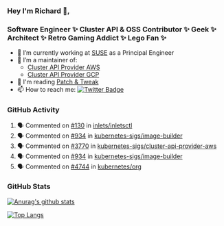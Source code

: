 ### Hey I'm Richard 👋, 

<h3 align="left">Software Engineer ✨ Cluster API & OSS Contributor ✨ Geek ✨ Architect ✨ Retro Gaming Addict ✨ Lego Fan ✨</h3>

- 🔭 I’m currently working at [SUSE](https://www.suse.com/) as a Principal Engineer
- 👯 I’m a maintainer of:
  -  [Cluster API Provider AWS](https://github.com/kubernetes-sigs/cluster-api-provider-aws)
  -  [Cluster API Provider GCP](https://github.com/kubernetes-sigs/cluster-api-provider-gcp)
- 💬 I'm reading [Patch & Tweak](https://bjooks.com/products/patch-tweak-exploring-modular-synthesis)
- 📫 How to reach me: [![Twitter Badge](https://img.shields.io/badge/-@fruit_case-00acee?style=flat&logo=Twitter&logoColor=white)](https://twitter.com/intent/follow?screen_name=fruit_case "Follow on Twitter")

### GitHub Activity 

<!--START_SECTION:activity-->
1. 🗣 Commented on [#130](https://github.com/inlets/inletsctl/pull/130#issuecomment-1935602465) in [inlets/inletsctl](https://github.com/inlets/inletsctl)
2. 🗣 Commented on [#934](https://github.com/kubernetes-sigs/image-builder/pull/934#issuecomment-1935533386) in [kubernetes-sigs/image-builder](https://github.com/kubernetes-sigs/image-builder)
3. 🗣 Commented on [#3770](https://github.com/kubernetes-sigs/cluster-api-provider-aws/issues/3770#issuecomment-1935532333) in [kubernetes-sigs/cluster-api-provider-aws](https://github.com/kubernetes-sigs/cluster-api-provider-aws)
4. 🗣 Commented on [#934](https://github.com/kubernetes-sigs/image-builder/pull/934#issuecomment-1935404880) in [kubernetes-sigs/image-builder](https://github.com/kubernetes-sigs/image-builder)
5. 🗣 Commented on [#4744](https://github.com/kubernetes/org/issues/4744#issuecomment-1934478417) in [kubernetes/org](https://github.com/kubernetes/org)
<!--END_SECTION:activity-->

### GitHub Stats

[![Anurag's github stats](https://github-readme-stats.vercel.app/api?username=richardcase&count_private=true&show_icons=true)](https://github.com/anuraghazra/github-readme-stats)

[![Top Langs](https://github-readme-stats.vercel.app/api/top-langs/?username=richardcase&hide=html&layout=compact)](https://github.com/anuraghazra/github-readme-stats)
